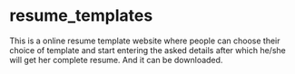 # resume_templates
This is a online resume template website where people can choose their choice of template and start
entering the asked details after which he/she will get her complete resume. And it can be downloaded.
